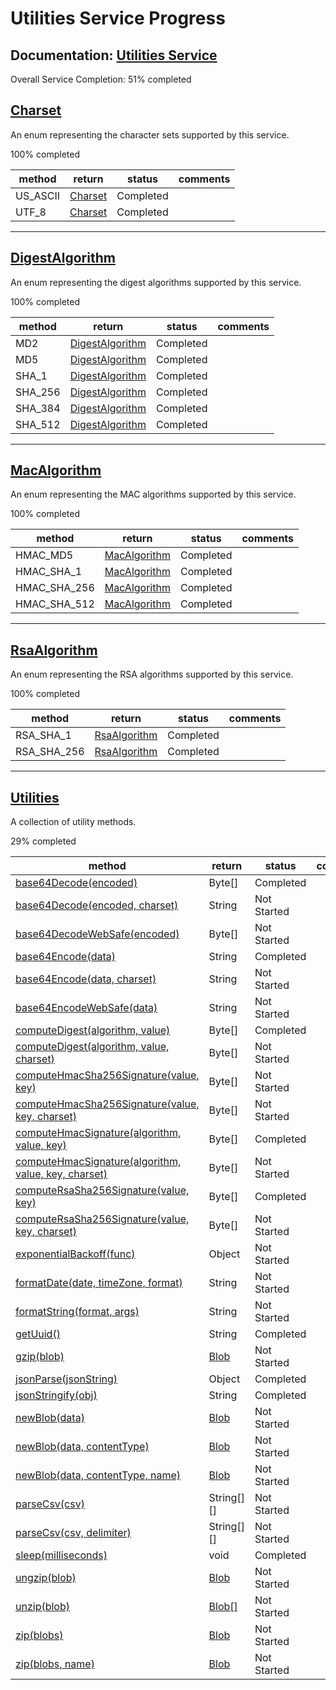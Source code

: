 # Utilities Service Progress
**Documentation:** [Utilities Service](https://developers.google.com/apps-script/reference/utilities)
---
Overall Service Completion: 51% completed
## [Charset](https://developers.google.com/apps-script/reference/utilities/charset)
An enum representing the character sets supported by this service.

100% completed

| method | return | status | comments |
|---|---|---|---|
| US_ASCII | [Charset](#charset) | Completed | |
| UTF_8 | [Charset](#charset) | Completed | |
---
## [DigestAlgorithm](https://developers.google.com/apps-script/reference/utilities/digest-algorithm)
An enum representing the digest algorithms supported by this service.

100% completed

| method | return | status | comments |
|---|---|---|---|
| MD2 | [DigestAlgorithm](#digestalgorithm) | Completed | |
| MD5 | [DigestAlgorithm](#digestalgorithm) | Completed | |
| SHA_1 | [DigestAlgorithm](#digestalgorithm) | Completed | |
| SHA_256 | [DigestAlgorithm](#digestalgorithm) | Completed | |
| SHA_384 | [DigestAlgorithm](#digestalgorithm) | Completed | |
| SHA_512 | [DigestAlgorithm](#digestalgorithm) | Completed | |
---
## [MacAlgorithm](https://developers.google.com/apps-script/reference/utilities/mac-algorithm)
An enum representing the MAC algorithms supported by this service.

100% completed

| method | return | status | comments |
|---|---|---|---|
| HMAC_MD5 | [MacAlgorithm](#macalgorithm) | Completed | |
| HMAC_SHA_1 | [MacAlgorithm](#macalgorithm) | Completed | |
| HMAC_SHA_256 | [MacAlgorithm](#macalgorithm) | Completed | |
| HMAC_SHA_512 | [MacAlgorithm](#macalgorithm) | Completed | |
---
## [RsaAlgorithm](https://developers.google.com/apps-script/reference/utilities/rsa-algorithm)
An enum representing the RSA algorithms supported by this service.

100% completed

| method | return | status | comments |
|---|---|---|---|
| RSA_SHA_1 | [RsaAlgorithm](#rsaalgorithm) | Completed | |
| RSA_SHA_256 | [RsaAlgorithm](#rsaalgorithm) | Completed | |
---
## [Utilities](https://developers.google.com/apps-script/reference/utilities/utilities)
A collection of utility methods.

29% completed

| method | return | status | comments |
|---|---|---|---|
| [base64Decode(encoded)](https://developers.google.com/apps-script/reference/utilities/utilities#base64Decode(String)) | Byte[] | Completed | |
| [base64Decode(encoded, charset)](https://developers.google.com/apps-script/reference/utilities/utilities#base64Decode(String,Charset)) | String | Not Started | |
| [base64DecodeWebSafe(encoded)](https://developers.google.com/apps-script/reference/utilities/utilities#base64DecodeWebSafe(String)) | Byte[] | Not Started | |
| [base64Encode(data)](https://developers.google.com/apps-script/reference/utilities/utilities#base64Encode(Byte[])) | String | Completed | |
| [base64Encode(data, charset)](https://developers.google.com/apps-script/reference/utilities/utilities#base64Encode(String,Charset)) | String | Not Started | |
| [base64EncodeWebSafe(data)](https://developers.google.com/apps-script/reference/utilities/utilities#base64EncodeWebSafe(Byte[])) | String | Not Started | |
| [computeDigest(algorithm, value)](https://developers.google.com/apps-script/reference/utilities/utilities#computeDigest(DigestAlgorithm,Byte[])) | Byte[] | Completed | |
| [computeDigest(algorithm, value, charset)](https://developers.google.com/apps-script/reference/utilities/utilities#computeDigest(DigestAlgorithm,String,Charset)) | Byte[] | Not Started | |
| [computeHmacSha256Signature(value, key)](https://developers.google.com/apps-script/reference/utilities/utilities#computeHmacSha256Signature(String,String)) | Byte[] | Not Started | |
| [computeHmacSha256Signature(value, key, charset)](https://developers.google.com/apps-script/reference/utilities/utilities#computeHmacSha256Signature(String,String,Charset)) | Byte[] | Not Started | |
| [computeHmacSignature(algorithm, value, key)](https://developers.google.com/apps-script/reference/utilities/utilities#computeHmacSignature(MacAlgorithm,Byte[],Byte[])) | Byte[] | Completed | |
| [computeHmacSignature(algorithm, value, key, charset)](https://developers.google.com/apps-script/reference/utilities/utilities#computeHmacSignature(MacAlgorithm,String,String,Charset)) | Byte[] | Not Started | |
| [computeRsaSha256Signature(value, key)](https://developers.google.com/apps-script/reference/utilities/utilities#computeRsaSha256Signature(String,String)) | Byte[] | Completed | |
| [computeRsaSha256Signature(value, key, charset)](https://developers.google.com/apps-script/reference/utilities/utilities#computeRsaSha256Signature(String,String,Charset)) | Byte[] | Not Started | |
| [exponentialBackoff(func)](https://developers.google.com/apps-script/reference/utilities/utilities#exponentialBackoff(Function)) | Object | Not Started | |
| [formatDate(date, timeZone, format)](https://developers.google.com/apps-script/reference/utilities/utilities#formatDate(Date,String,String)) | String | Not Started | |
| [formatString(format, args)](https://developers.google.com/apps-script/reference/utilities/utilities#formatString(String,Object...)) | String | Not Started | |
| [getUuid()](https://developers.google.com/apps-script/reference/utilities/utilities#getUuid()) | String | Completed | |
| [gzip(blob)](https://developers.google.com/apps-script/reference/utilities/utilities#gzip(BlobSource)) | [Blob](https://developers.google.com/apps-script/reference/base/blob) | Not Started | |
| [jsonParse(jsonString)](https://developers.google.com/apps-script/reference/utilities/utilities#jsonParse(String)) | Object | Completed | |
| [jsonStringify(obj)](https://developers.google.com/apps-script/reference/utilities/utilities#jsonStringify(Object)) | String | Completed | |
| [newBlob(data)](https://developers.google.com/apps-script/reference/utilities/utilities#newBlob(Byte[])) | [Blob](https://developers.google.com/apps-script/reference/base/blob) | Not Started | |
| [newBlob(data, contentType)](https://developers.google.com/apps-script/reference/utilities/utilities#newBlob(String,String)) | [Blob](https://developers.google.com/apps-script/reference/base/blob) | Not Started | |
| [newBlob(data, contentType, name)](https://developers.google.com/apps-script/reference/utilities/utilities#newBlob(String,String,String)) | [Blob](https://developers.google.com/apps-script/reference/base/blob) | Not Started | |
| [parseCsv(csv)](https://developers.google.com/apps-script/reference/utilities/utilities#parseCsv(String)) | String[][] | Not Started | |
| [parseCsv(csv, delimiter)](https://developers.google.com/apps-script/reference/utilities/utilities#parseCsv(String,Char)) | String[][] | Not Started | |
| [sleep(milliseconds)](https://developers.google.com/apps-script/reference/utilities/utilities#sleep(Integer)) | void | Completed | |
| [ungzip(blob)](https://developers.google.com/apps-script/reference/utilities/utilities#ungzip(BlobSource)) | [Blob](https://developers.google.com/apps-script/reference/base/blob) | Not Started | |
| [unzip(blob)](https://developers.google.com/apps-script/reference/utilities/utilities#unzip(BlobSource)) | [Blob[]](https://developers.google.com/apps-script/reference/base/blob) | Not Started | |
| [zip(blobs)](https://developers.google.com/apps-script/reference/utilities/utilities#zip(BlobSource[])) | [Blob](https://developers.google.com/apps-script/reference/base/blob) | Not Started | |
| [zip(blobs, name)](https://developers.google.com/apps-script/reference/utilities/utilities#zip(BlobSource[],String)) | [Blob](https://developers.google.com/apps-script/reference/base/blob) | Not Started | |